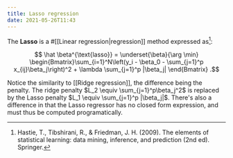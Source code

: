 ```yaml
---
title: Lasso regression
date: 2021-05-26T11:43
---
```


The **Lasso** is a #[[Linear regression|regression]] method expressed as[^elements]:

$$ \hat \beta^{\text{lasso}} = \underset{\beta}{\arg \min} \begin{Bmatrix}\sum_{i=1}^N\left(y_i - \beta_0 - \sum_{j=1}^p x_{ij}\beta_j\right)^2 + \lambda \sum_{j=1}^p |\beta_j| \end{Bmatrix} .$$

Notice the similarity to [[Ridge regression]], the difference being the penalty. The ridge penalty $L_2 \equiv \sum_{j=1}^p\beta_j^2$ is replaced by the Lasso penalty $L_1 \equiv \sum_{j=1}^p |\beta_j|$. There's also a difference in that the Lasso regressor has no closed form expression, and must thus be computed programatically.

[^elements]: Hastie, T., Tibshirani, R., & Friedman, J. H. (2009). The elements of statistical learning: data mining, inference, and prediction (2nd ed). Springer.
